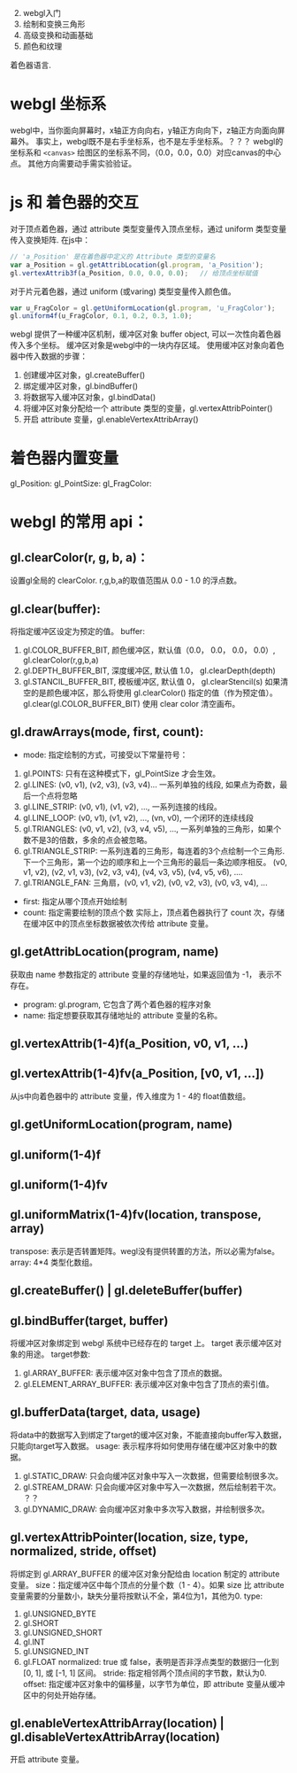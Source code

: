 

2. webgl入门
3. 绘制和变换三角形
4. 高级变换和动画基础
5. 颜色和纹理



着色器语言.


# webgl 坐标系
webgl中，当你面向屏幕时，x轴正方向向右，y轴正方向向下，z轴正方向面向屏幕外。
事实上，webgl既不是右手坐标系，也不是左手坐标系。？？？
webgl的坐标系和 `<canvas>` 绘图区的坐标系不同，（0.0，0.0，0.0）对应canvas的中心点。
其他方向需要动手需实验验证。

# js 和 着色器的交互
对于顶点着色器，通过 attribute 类型变量传入顶点坐标，通过 uniform 类型变量传入变换矩阵.
在js中：
```js
// 'a_Position' 是在着色器中定义的 Attribute 类型的变量名
var a_Position = gl.getAttribLocation(gl.program, 'a_Position');    
gl.vertexAttrib3f(a_Position, 0.0, 0.0, 0.0);   // 给顶点坐标赋值
```
对于片元着色器，通过 uniform (或varing) 类型变量传入颜色值。
```js
var u_FragColor = gl.getUniformLocation(gl.program, 'u_FragColor');
gl.uniform4f(u_FragColor, 0.1, 0.2, 0.3, 1.0);
```
webgl 提供了一种缓冲区机制，缓冲区对象 buffer object, 可以一次性向着色器传入多个坐标。
缓冲区对象是webgl中的一块内存区域。
使用缓冲区对象向着色器中传入数据的步骤：
1. 创建缓冲区对象，gl.createBuffer()
2. 绑定缓冲区对象，gl.bindBuffer()
3. 将数据写入缓冲区对象，gl.bindData()
4. 将缓冲区对象分配给一个 attribute 类型的变量，gl.vertexAttribPointer()
5. 开启 attribute 变量，gl.enableVertexAttribArray()



# 着色器内置变量
gl_Position:
gl_PointSize:
gl_FragColor:


# webgl 的常用 api：
## gl.clearColor(r, g, b, a)：
设置gl全局的 clearColor. r,g,b,a的取值范围从 0.0 - 1.0 的浮点数。
## gl.clear(buffer):
将指定缓冲区设定为预定的值。
buffer:
1. gl.COLOR_BUFFER_BIT, 颜色缓冲区，默认值（0.0， 0.0， 0.0， 0.0）, gl.clearColor(r,g,b,a)
2. gl.DEPTH_BUFFER_BIT, 深度缓冲区, 默认值 1.0， gl.clearDepth(depth)
3. gl.STANCIL_BUFFER_BIT, 模板缓冲区, 默认值 0， gl.clearStencil(s) 
如果清空的是颜色缓冲区，那么将使用 gl.clearColor() 指定的值（作为预定值）。
gl.clear(gl.COLOR_BUFFER_BIT) 使用 clear color 清空画布。
## gl.drawArrays(mode, first, count):
* mode: 指定绘制的方式，可接受以下常量符号：
1. gl.POINTS: 只有在这种模式下，gl_PointSize 才会生效。
2. gl.LINES: (v0, v1), (v2, v3), (v3, v4)... 一系列单独的线段, 如果点为奇数，最后一个点将忽略
3. gl.LINE_STRIP: (v0, v1), (v1, v2), ..., 一系列连接的线段。
4. gl.LINE_LOOP: (v0, v1), (v1, v2), ..., (vn, v0), 一个闭环的连续线段
5. gl.TRIANGLES: (v0, v1, v2), (v3, v4, v5), ..., 一系列单独的三角形，如果个数不是3的倍数，多余的点会被忽略。
6. gl.TRIANGLE_STRIP: 一系列连着的三角形，每连着的3个点绘制一个三角形.
下一个三角形，第一个边的顺序和上一个三角形的最后一条边顺序相反。
(v0, v1, v2), (v2, v1, v3), (v2, v3, v4), (v4, v3, v5), (v4, v5, v6), ....
7. gl.TRIANGLE_FAN: 三角扇，(v0, v1, v2), (v0, v2, v3), (v0, v3, v4), ...
* first: 指定从哪个顶点开始绘制
* count: 指定需要绘制的顶点个数
实际上，顶点着色器执行了 count 次，存储在缓冲区中的顶点坐标数据被依次传给 attribute 变量。
## gl.getAttribLocation(program, name)
获取由 name 参数指定的 attribute 变量的存储地址，如果返回值为 -1， 表示不存在。
* program: gl.program, 它包含了两个着色器的程序对象
* name: 指定想要获取其存储地址的 attribute 变量的名称。
## gl.vertexAttrib(1-4)f(a_Position, v0, v1, ...)
## gl.vertexAttrib(1-4)fv(a_Position, [v0, v1, ...])
从js中向着色器中的 attribute 变量，传入维度为 1 - 4的 float值数组。
## gl.getUniformLocation(program, name)
## gl.uniform(1-4)f
## gl.uniform(1-4)fv
## gl.uniformMatrix(1-4)fv(location, transpose, array)
transpose: 表示是否转置矩阵。wegl没有提供转置的方法，所以必需为false。
array: 4*4 类型化数组。

## gl.createBuffer() | gl.deleteBuffer(buffer)
## gl.bindBuffer(target, buffer)
将缓冲区对象绑定到 webgl 系统中已经存在的 target 上。 target 表示缓冲区对象的用途。
target参数:
1. gl.ARRAY_BUFFER: 表示缓冲区对象中包含了顶点的数据。
2. gl.ELEMENT_ARRAY_BUFFER: 表示缓冲区对象中包含了顶点的索引值。
## gl.bufferData(target, data, usage)
将data中的数据写入到绑定了target的缓冲区对象，不能直接向buffer写入数据，只能向target写入数据。
usage: 表示程序将如何使用存储在缓冲区对象中的数据。
1. gl.STATIC_DRAW: 只会向缓冲区对象中写入一次数据，但需要绘制很多次。
2. gl.STREAM_DRAW: 只会向缓冲区对象中写入一次数据，然后绘制若干次。 ？？
3. gl.DYNAMIC_DRAW: 会向缓冲区对象中多次写入数据，并绘制很多次。
## gl.vertexAttribPointer(location, size, type, normalized, stride, offset)
将绑定到 gl.ARRAY_BUFFER 的缓冲区对象分配给由 location 制定的 attribute 变量。
size：指定缓冲区中每个顶点的分量个数（1 - 4）。如果 size 比 attribute 变量需要的分量数小，缺失分量将按默认不全，第4位为1，其他为0.
type: 
1. gl.UNSIGNED_BYTE
2. gl.SHORT
3. gl.UNSIGNED_SHORT
4. gl.INT
5. gl.UNSIGNED_INT
6. gl.FLOAT
normalized: true 或 false，表明是否非浮点类型的数据归一化到 [0, 1], 或 [-1, 1] 区间。
stride: 指定相邻两个顶点间的字节数，默认为0.
offset: 指定缓冲区对象中的偏移量，以字节为单位，即 attribute 变量从缓冲区中的何处开始存储。
## gl.enableVertexAttribArray(location) | gl.disableVertexAttribArray(location)
开启 attribute 变量。












